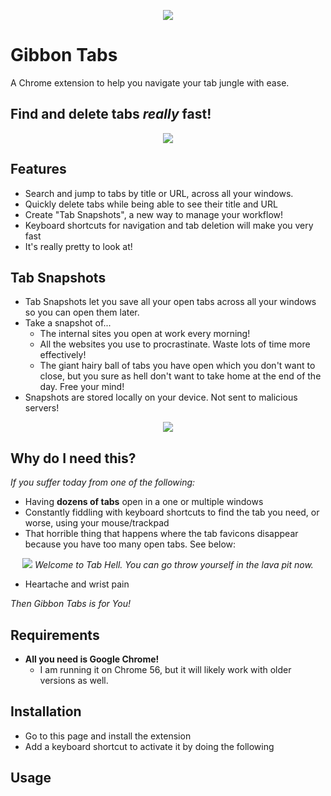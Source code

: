 <p align="center">
  <img src="https://github.com/macadev/Gibbon-Tabs/blob/master/repo_images/banner_logo.jpeg"/>
</p>

# Gibbon Tabs

A Chrome extension to help you navigate your tab jungle with ease.

## Find and delete tabs _really_ fast!

<p align="center">
  <img src="https://github.com/macadev/Gibbon-Tabs/blob/master/repo_images/gibbon_tabs_search.gif"/>
</p>

## Features

- Search and jump to tabs by title or URL, across all your windows.
- Quickly delete tabs while being able to see their title and URL
- Create "Tab Snapshots", a new way to manage your workflow!
- Keyboard shortcuts for navigation and tab deletion will make you very fast
- It's really pretty to look at!

## Tab Snapshots

- Tab Snapshots let you save all your open tabs across all your windows so you can open them later.
- Take a snapshot of...
  - The internal sites you open at work every morning!
  - All the websites you use to procrastinate. Waste lots of time more effectively!
  - The giant hairy ball of tabs you have open which you don't want to close, but you sure as hell don't want to take home at the end of the day. Free your mind!
- Snapshots are stored locally on your device. Not sent to malicious servers!

<p align="center">
  <img src="https://github.com/macadev/Gibbon-Tabs/blob/master/repo_images/tab_snapshots.gif"/>
</p>

## Why do I need this?

_If you suffer today from one of the following:_

- Having __dozens of tabs__ open in a one or multiple windows
- Constantly fiddling with keyboard shortcuts to find the tab you need, or worse, using your mouse/trackpad
- That horrible thing that happens where the tab favicons disappear because you have too many open tabs. See below:

<p align="center">
  <img src="https://github.com/macadev/Gibbon-Tabs/blob/master/repo_images/tab_hell.png"/>
  <em>Welcome to Tab Hell. You can go throw yourself in the lava pit now.</em>
</p>

- Heartache and wrist pain

_Then Gibbon Tabs is for You!_

## Requirements

- __All you need is Google Chrome!__
  - I am running it on Chrome 56, but it will likely work with older versions as well.

## Installation

- Go to this page and install the extension
- Add a keyboard shortcut to activate it by doing the following

## Usage
